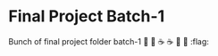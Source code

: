 # Final Project Batch-1

Bunch of final project folder batch-1 :dancer: :dancer: :coffee: :coffee: :pizza: :pizza: :flag:
